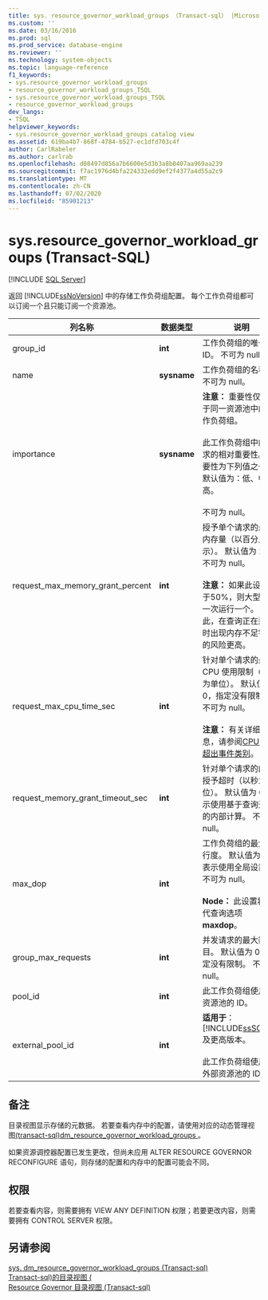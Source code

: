 ```yaml
---
title: sys. resource_governor_workload_groups （Transact-sql） |Microsoft Docs
ms.custom: ''
ms.date: 03/16/2016
ms.prod: sql
ms.prod_service: database-engine
ms.reviewer: ''
ms.technology: system-objects
ms.topic: language-reference
f1_keywords:
- sys.resource_governor_workload_groups
- resource_governor_workload_groups_TSQL
- sys.resource_governor_workload_groups_TSQL
- resource_governor_workload_groups
dev_langs:
- TSQL
helpviewer_keywords:
- sys.resource_governor_workload_groups catalog view
ms.assetid: 619ba4b7-868f-4784-b527-ec1dfd703c4f
author: CarlRabeler
ms.author: carlrab
ms.openlocfilehash: d08497d856a7b6600e5d3b3a8b0407aa969aa239
ms.sourcegitcommit: f7ac1976d4bfa224332edd9ef2f4377a4d55a2c9
ms.translationtype: MT
ms.contentlocale: zh-CN
ms.lasthandoff: 07/02/2020
ms.locfileid: "85901213"
---
```

# <a name="sysresource_governor_workload_groups-transact-sql"></a>sys.resource_governor_workload_groups (Transact-SQL)
[!INCLUDE [SQL Server](../../includes/applies-to-version/sqlserver.md)]

  返回 [!INCLUDE[ssNoVersion](../../includes/ssnoversion-md.md)] 中的存储工作负荷组配置。 每个工作负荷组都可以订阅一个且只能订阅一个资源池。  
  
|列名称|数据类型|说明|  
|-----------------|---------------|-----------------|  
|group_id|**int**|工作负荷组的唯一 ID。 不可为 null。|  
|name|**sysname**|工作负荷组的名称。 不可为 null。|  
|importance|**sysname**|**注意：** 重要性仅适用于同一资源池中的工作负荷组。<br /><br /> 此工作负荷组中的请求的相对重要性。 重要性为下列值之一，默认值为：低、中、高。<br /><br /> 不可为 null。|  
|request_max_memory_grant_percent|**int**|授予单个请求的最大内存量（以百分比表示）。 默认值为 25。 不可为 null。<br /><br /> **注意：** 如果此设置大于50%，则大型查询一次运行一个。 因此，在查询正在运行时出现内存不足错误的风险更高。|  
|request_max_cpu_time_sec|**int**|针对单个请求的最大 CPU 使用限制（以秒为单位）。 默认值为 0，指定没有限制。 不可为 null。<br /><br /> **注意：** 有关详细信息，请参阅[CPU 阈值超出事件类别](../../relational-databases/event-classes/cpu-threshold-exceeded-event-class.md)。|  
|request_memory_grant_timeout_sec|**int**|针对单个请求的内存授予超时（以秒为单位）。 默认值为 0，表示使用基于查询开销的内部计算。 不可为 null。|  
|max_dop|**int**|工作负荷组的最大并行度。 默认值为 0，表示使用全局设置。 不可为 null。<br /><br /> **Node：** 此设置将替代查询选项**maxdop**。|  
|group_max_requests|**int**|并发请求的最大数目。 默认值为 0，指定没有限制。 不可为 null。|  
|pool_id|**int**|此工作负荷组使用的资源池的 ID。|  
|external_pool_id|**int**|**适用于**：[!INCLUDE[ssSQL15](../../includes/sssql15-md.md)] 及更高版本。<br /><br /> 此工作负荷组使用的外部资源池的 ID。|  
  
## <a name="remarks"></a>备注  
 目录视图显示存储的元数据。 若要查看内存中的配置，请使用对应的动态管理视图[&#40;transact-sql&#41;dm_resource_governor_workload_groups ](../../relational-databases/system-dynamic-management-views/sys-dm-resource-governor-workload-groups-transact-sql.md)。  
  
 如果资源调控器配置已发生更改，但尚未应用 ALTER RESOURCE GOVERNOR RECONFIGURE 语句，则存储的配置和内存中的配置可能会不同。  
  
## <a name="permissions"></a>权限  
 若要查看内容，则需要拥有 VIEW ANY DEFINITION 权限；若要更改内容，则需要拥有 CONTROL SERVER 权限。  
  
## <a name="see-also"></a>另请参阅  
 [sys. dm_resource_governor_workload_groups &#40;Transact-sql&#41;](../../relational-databases/system-dynamic-management-views/sys-dm-resource-governor-workload-groups-transact-sql.md)   
 [Transact-sql&#41;的目录视图 &#40;](../../relational-databases/system-catalog-views/catalog-views-transact-sql.md)   
 [Resource Governor 目录视图 &#40;Transact-sql&#41;](../../relational-databases/system-catalog-views/resource-governor-catalog-views-transact-sql.md)  
  
  
